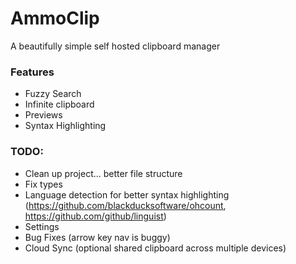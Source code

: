 # AmmoClip

A beautifully simple self hosted clipboard manager

### Features

- Fuzzy Search
- Infinite clipboard
- Previews
- Syntax Highlighting

### TODO:
- Clean up project... better file structure
- Fix types
- Language detection for better syntax highlighting (https://github.com/blackducksoftware/ohcount, https://github.com/github/linguist)
- Settings
- Bug Fixes (arrow key nav is buggy)
- Cloud Sync (optional shared clipboard across multiple devices)
